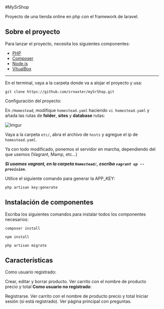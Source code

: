 #MySrShop

Proyecto de una tienda online en php con el framework de laravel.

## Sobre el proyecto

Para lanzar el proyecto, necesita los siguientes componentes:

- [PHP](http://php.net/manual/es/install.php)
- [Composer](https://getcomposer.org/download/) 
- [Node.js](https://nodejs.org/es/)
- [VitualBox](https://www.virtualbox.org/wiki/Downloads)

---

En el terminal, vaya a la carpeta donde va a alojar el proyecto y usa:


```git clone https://github.com/srnaxter/mySrShop.git```

Configuracíón del proyecto:

En `/Homestead`, modifique `homestead.yaml` haciendo `vi homestead.yaml` y añada las rutas de **folder**, **sites** y **database** rutas:

![Imgur](http://i.imgur.com/iHK6Lce.png)

Vaya a la carpeta `etc/`, abra el archivo de `hosts` y agregue el ip de `homestead.yaml`.

Ya con todo modificado, ponemos el servidor en marcha, dependiendo del que usemos (Vagrant, Mamp, etc...)

**_Si usamos vagrant, en la carpeta `Homestead/`, escriba `vagrant up --provision`._**

Utilice el siguiente comando para generar la APP_KEY:

`php artisan key:generate`

## Instalación de componentes


Escriba los siguientes comandos para instalar todos los componentes necesarios:

`composer install`

`npm install`

`php artisan migrate`

## Características

Como usuario registrado:

Crear, editar y borrar producto.
Ver carrito con el nombre de producto precio y total
**Como usuario no registrado**:

Registrarse.
Ver carrito con el nombre de producto precio y total
Iniciar sesión (si está registrado).
Ver página principal con preguntas.
